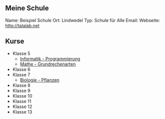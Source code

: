 Meine Schule
---

Name: Beispiel Schule
Ort: Lindwedel
Typ: Schule für Alle
Email: 
Webseite: http://talalab.net

Kurse
---

+ Klasse 5
  * [Informatik - Programmierung](https://github.com/axel-klinger/informatik-kurs/blob/master/kurs.md)
  * [Mathe - Grundrechenarten](https://github.com/axel-klinger/tala-tutorial/blob/master/beispiele/schule/klasse-7/mathe/kurs.md)
+ Klasse 6
+ Klasse 7
  * [Biologie - Pflanzen](https://github.com/axel-klinger/tala-tutorial/blob/master/beispiele/schule/klasse-7/biologie/kurs.md)
+ Klasse 8
+ Klasse 9
+ Klasse 10
+ Klasse 11
+ Klasse 12
+ Klasse 13
